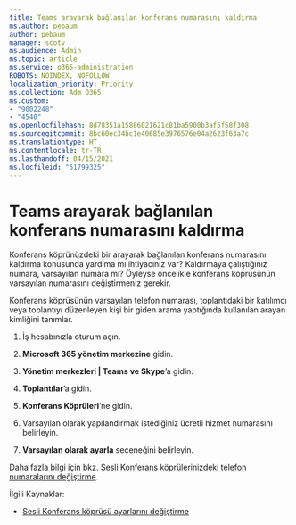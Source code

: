```yaml
---
title: Teams arayarak bağlanılan konferans numarasını kaldırma
ms.author: pebaum
author: pebaum
manager: scotv
ms.audience: Admin
ms.topic: article
ms.service: o365-administration
ROBOTS: NOINDEX, NOFOLLOW
localization_priority: Priority
ms.collection: Adm_O365
ms.custom:
- "9002248"
- "4540"
ms.openlocfilehash: 8d78351a15886021621c81ba5900b3af5f58f308
ms.sourcegitcommit: 8bc60ec34bc1e40685e3976576e04a2623f63a7c
ms.translationtype: HT
ms.contentlocale: tr-TR
ms.lasthandoff: 04/15/2021
ms.locfileid: "51799325"
---
```

# <a name="remove-teams-dial-in-conferencing-number"></a>Teams arayarak bağlanılan konferans numarasını kaldırma

Konferans köprünüzdeki bir arayarak bağlanılan konferans numarasını kaldırma konusunda yardıma mı ihtiyacınız var? Kaldırmaya çalıştığınız numara, varsayılan numara mı? Öyleyse öncelikle konferans köprüsünün varsayılan numarasını değiştirmeniz gerekir.

Konferans köprüsünün varsayılan telefon numarası, toplantıdaki bir katılımcı veya toplantıyı düzenleyen kişi bir giden arama yaptığında kullanılan arayan kimliğini tanımlar.

1. İş hesabınızla oturum açın.

2. **Microsoft 365 yönetim merkezine** gidin.

3. **Yönetim merkezleri | Teams ve Skype**’a gidin.

4. **Toplantılar**’a gidin.

5. **Konferans Köprüleri**’ne gidin.

6. Varsayılan olarak yapılandırmak istediğiniz ücretli hizmet numarasını belirleyin.

7. **Varsayılan olarak ayarla** seçeneğini belirleyin.

Daha fazla bilgi için bkz. [Sesli Konferans köprülerinizdeki telefon numaralarını değiştirme](https://docs.microsoft.com/microsoftteams/change-the-phone-numbers-on-your-audio-conferencing-bridge).

İlgili Kaynaklar:

- [Sesli Konferans köprüsü ayarlarını değiştirme](https://docs.microsoft.com/microsoftteams/change-the-settings-for-an-audio-conferencing-bridge)
